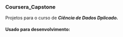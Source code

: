 ### Coursera_Capstone
Projetos para o curso de ***Ciência de Dados Dplicado.***

#### Usado para desenvolvimento:
